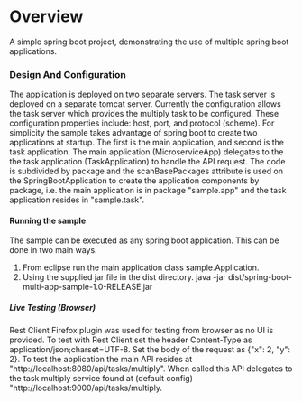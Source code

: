 # Overview
A simple spring boot project, demonstrating the use of multiple spring boot applications.



### Design And Configuration
The application is deployed on two separate servers.  The task server is deployed on a separate tomcat server. Currently the configuration allows the task server which provides the multiply task to be configured.  These configuration properties include: host, port, and protocol (scheme).  For simplicity the sample takes advantage of spring boot to create two applications at startup.  The first is the main application, and second is the task application.  The main application (MicroserviceApp) delegates to the the task application (TaskApplication) to handle the API request.  The code is subdivided by package and the scanBasePackages attribute is used on the SpringBootApplication to create the application components by package, i.e. the main application is in package "sample.app" and the task application resides in "sample.task".    


#### Running the sample
The sample can be executed as any spring boot application. This can be done in two main ways.  
1) From eclipse run the main application class sample.Application.
2) Using the supplied jar file in the dist directory.  java -jar dist/spring-boot-multi-app-sample-1.0-RELEASE.jar


##### Live Testing (Browser)
Rest Client Firefox plugin was used for testing from browser as no UI is provided.   To test with Rest Client set the header Content-Type as application/json;charset=UTF-8.  Set the body of the request as {"x": 2, "y": 2}.
To test the application the main API resides at  "http://localhost:8080/api/tasks/multiply".  When called this API delegates to the task multiply service found at (default config) "http://localhost:9000/api/tasks/multiply.



    


